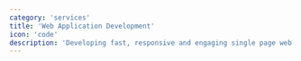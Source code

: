 ```yaml
---
category: 'services'
title: 'Web Application Development'
icon: 'code'
description: 'Developing fast, responsive and engaging single page web apps that bring your ideas to life.'
---
```

